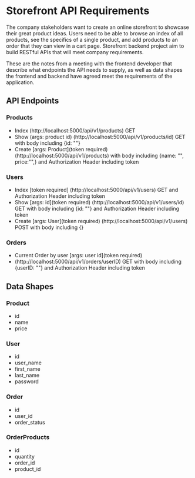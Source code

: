 # Storefront API Requirements

The company stakeholders want to create an online storefront to showcase their great product ideas. Users need to be able to browse an index of all products, see the specifics of a single product, and add products to an order that they can view in a cart page. Storefront backend project aim to build RESTful APIs that will meet company requirements.

These are the notes from a meeting with the frontend developer that describe what endpoints the API needs to supply, as well as data shapes the frontend and backend have agreed meet the requirements of the application.

## API Endpoints

### Products

-   Index
    (http://localhost:5000/api/v1/products) GET
-   Show (args: product id)
    (http://localhost:5000/api/v1/products/id) GET with body including {id: ""}
-   Create [args: Product](token required)
    (http://localhost:5000/api/v1/products) with body including {name: "", price:"",} and Authorization Header including token

### Users

-   Index [token required]
    (http://localhost:5000/api/v1/users) GET and Authorization Header including token
-   Show [args: id](token required)
    (http://localhost:5000/api/v1/users/id) GET with body including {id: ""} and Authorization Header including token
-   Create [args: User](token required)
    (http://localhost:5000/api/v1/users) POST with body including {}

### Orders

-   Current Order by user [args: user id](token required)
-   (http://localhost:5000/api/v1/orders/userID) GET with body including {userID: ""} and Authorization Header including token

## Data Shapes

### Product

-   id
-   name
-   price

### User

-   id
-   user_name
-   first_name
-   last_name
-   password

### Order

-   id
-   user_id
-   order_status

### OrderProducts

-   id
-   quantity
-   order_id
-   product_id
